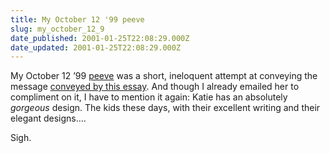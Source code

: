```yaml
---
title: My October 12 '99 peeve
slug: my_october_12_9
date_published: 2001-01-25T22:08:29.000Z
date_updated: 2001-01-25T22:08:29.000Z
---
```


My October 12 ’99 [peeve](/index.php?peeves.php) was a short, ineloquent attempt at conveying the message [conveyed by this essay](http://www.jejune.net/chunks/008.html). And though I already emailed her to compliment on it, I have to mention it again: Katie has an absolutely *gorgeous* design. The kids these days, with their excellent writing and their elegant designs….

Sigh.
